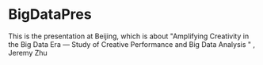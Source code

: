 # BigDataPres
This is the presentation at Beijing, which is about "Amplifying Creativity in the Big Data Era — Study of Creative Performance and Big Data Analysis " , Jeremy Zhu
